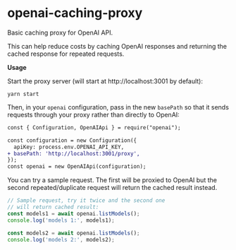 # openai-caching-proxy

Basic caching proxy for OpenAI API.

This can help reduce costs by caching OpenAI responses and returning the cached response for repeated requests.

**Usage**

Start the proxy server (will start at http://localhost:3001 by default):

```
yarn start
```

Then, in your `openai` configuration, pass in the new `basePath` so that it sends requests through your proxy rather than directly to OpenAI:

```diff
const { Configuration, OpenAIApi } = require("openai");

const configuration = new Configuration({
  apiKey: process.env.OPENAI_API_KEY,
+ basePath: 'http://localhost:3001/proxy',
});
const openai = new OpenAIApi(configuration);
```

You can try a sample request. The first will be proxied to OpenAI but the second repeated/duplicate request will return the cached result instead.

```ts
// Sample request, try it twice and the second one
// will return cached result:
const models1 = await openai.listModels();
console.log('models 1:', models1);

const models2 = await openai.listModels();
console.log('models 2:', models2);
```
